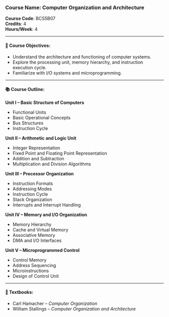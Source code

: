 ### Course Name: Computer Organization and Architecture  
**Course Code**: BCS5B07  
**Credits**: 4  
**Hours/Week**: 4  

---

#### 📘 Course Objectives:
- Understand the architecture and functioning of computer systems.
- Explore the processing unit, memory hierarchy, and instruction execution cycle.
- Familiarize with I/O systems and microprogramming.

---

#### 📚 Course Outline:

**Unit I – Basic Structure of Computers**  
- Functional Units  
- Basic Operational Concepts  
- Bus Structures  
- Instruction Cycle  

**Unit II – Arithmetic and Logic Unit**  
- Integer Representation  
- Fixed Point and Floating Point Representation  
- Addition and Subtraction  
- Multiplication and Division Algorithms  

**Unit III – Processor Organization**  
- Instruction Formats  
- Addressing Modes  
- Instruction Cycle  
- Stack Organization  
- Interrupts and Interrupt Handling  

**Unit IV – Memory and I/O Organization**  
- Memory Hierarchy  
- Cache and Virtual Memory  
- Associative Memory  
- DMA and I/O Interfaces  

**Unit V – Microprogrammed Control**  
- Control Memory  
- Address Sequencing  
- Microinstructions  
- Design of Control Unit  

---

#### 📘 Textbooks:
- Carl Hamacher – *Computer Organization*  
- William Stallings – *Computer Organization and Architecture*

